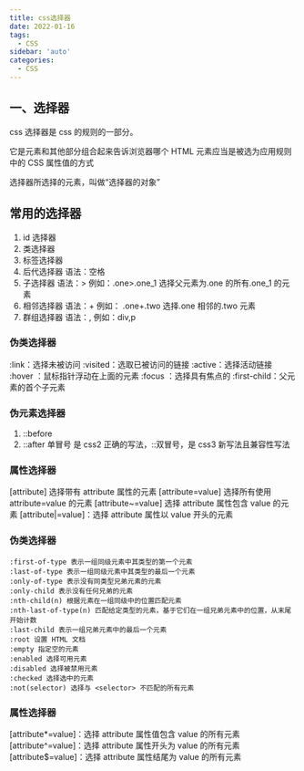 ```yaml
---
title: css选择器
date: 2022-01-16
tags:
  - CSS
sidebar: 'auto'
categories:
  - CSS
---
```


## 一、选择器

css 选择器是 css 的规则的一部分。

它是元素和其他部分组合起来告诉浏览器哪个 HTML 元素应当是被选为应用规则中的 CSS 属性值的方式

选择器所选择的元素，叫做“选择器的对象”

## 常用的选择器

1. id 选择器
2. 类选择器
3. 标签选择器
4. 后代选择器 语法：空格
5. 子选择器 语法：> 例如：.one>.one_1 选择父元素为.one 的所有.one_1 的元素
6. 相邻选择器 语法：+ 例如： .one+.two 选择.one 相邻的.two 元素
7. 群组选择器 语法：, 例如：div,p

### 伪类选择器

:link：选择未被访问
:visited：选取已被访问的链接
:active：选择活动链接
:hover ：鼠标指针浮动在上面的元素
:focus ：选择具有焦点的
:first-child：父元素的首个子元素

### 伪元素选择器

1. ::before
2. ::after
   <font>单冒号 是 css2 正确的写法，::双冒号，是 css3 新写法且兼容性写法</font>

### 属性选择器

[attribute] 选择带有 attribute 属性的元素
[attribute=value] 选择所有使用 attribute=value 的元素
[attribute~=value] 选择 attribute 属性包含 value 的元素
[attribute|=value]：选择 attribute 属性以 value 开头的元素

### 伪类选择器

```
:first-of-type 表示一组同级元素中其类型的第一个元素
:last-of-type 表示一组同级元素中其类型的最后一个元素
:only-of-type 表示没有同类型兄弟元素的元素
:only-child 表示没有任何兄弟的元素
:nth-child(n) 根据元素在一组同级中的位置匹配元素
:nth-last-of-type(n) 匹配给定类型的元素，基于它们在一组兄弟元素中的位置，从末尾开始计数
:last-child 表示一组兄弟元素中的最后一个元素
:root 设置 HTML 文档
:empty 指定空的元素
:enabled 选择可用元素
:disabled 选择被禁用元素
:checked 选择选中的元素
:not(selector) 选择与 <selector> 不匹配的所有元素
```

### 属性选择器

[attribute*=value]：选择 attribute 属性值包含 value 的所有元素
[attribute^=value]：选择 attribute 属性开头为 value 的所有元素
[attribute$=value]：选择 attribute 属性结尾为 value 的所有元素
